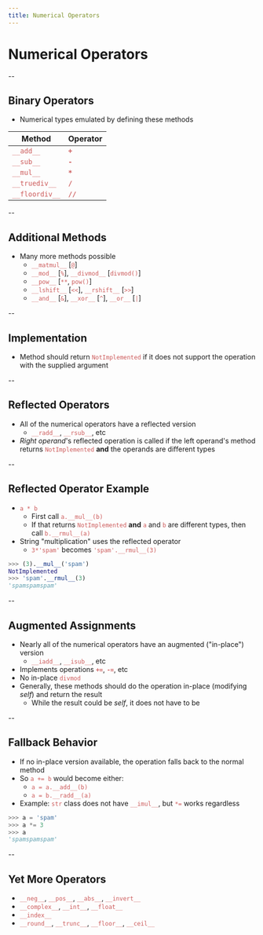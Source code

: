 ```yaml
---
title: Numerical Operators
---
```


# Numerical Operators

--

## Binary Operators
- Numerical types emulated by defining these methods

Method | Operator
--- | ---
<span style="color:indianred">`__add__`</span> | <span style="color:indianred">**`+`**</span>
<span style="color:indianred">`__sub__`</span> | <span style="color:indianred">**`-`**</span>
<span style="color:indianred">`__mul__`</span> | <span style="color:indianred">**`*`**</span>
<span style="color:indianred">`__truediv__`</span> | <span style="color:indianred">**`/`**</span>
<span style="color:indianred">`__floordiv__`</span> | <span style="color:indianred">**`//`**</span>

--

## Additional Methods
- Many more methods possible
  - <span style="color:indianred">`__matmul__`</span> [<span style="color:indianred">`@`</span>]
  - <span style="color:indianred">`__mod__`</span> [<span style="color:indianred">`%`</span>], <span style="color:indianred">`__divmod__`</span> [<span style="color:indianred">`divmod()`</span>]
  - <span style="color:indianred">`__pow__`</span> [<span style="color:indianred">`**`</span>, <span style="color:indianred">`pow()`</span>]
  - <span style="color:indianred">`__lshift__`</span> [<span style="color:indianred">`<<`</span>], <span style="color:indianred">`__rshift__`</span> [<span style="color:indianred">`>>`</span>]
  - <span style="color:indianred">`__and__`</span> [<span style="color:indianred">`&`</span>], <span style="color:indianred">`__xor__`</span> [<span style="color:indianred">`^`</span>], <span style="color:indianred">`__or__`</span> [<span style="color:indianred">`|`</span>]

--

## Implementation
- Method should return <span style="color:indianred">`NotImplemented`</span> if it does not support the operation with the supplied argument

--

## Reflected Operators
- All of the numerical operators have a reflected version
  - <span style="color:indianred">`__radd__`</span>, <span style="color:indianred">`__rsub__`</span>, etc
- _Right operand_'s reflected operation is called if the left operand's method returns <span style="color:indianred">`NotImplemented`</span> **and** the operands are different types

--

## Reflected Operator Example
- <span style="color:indianred">`a * b`</span>
  - First call <span style="color:indianred">`a.__mul__(b)`</span>
  - If that returns <span style="color:indianred">`NotImplemented`</span> **and** <span style="color:indianred">`a`</span> and <span style="color:indianred">`b`</span> are different types, then call <span style="color:indianred">`b.__rmul__(a)`</span>
- String "multiplication" uses the reflected operator
  - <span style="color:indianred">`3*'spam'`</span> becomes <span style="color:indianred">`'spam'.__rmul__(3)`</span>

``` python
>>> (3).__mul__('spam')
NotImplemented
>>> 'spam'.__rmul__(3)
'spamspamspam'
```

--

## Augmented Assignments
- Nearly all of the numerical operators have an augmented ("in-place") version
  - <span style="color:indianred">`__iadd__`</span>, <span style="color:indianred">`__isub__`</span>, etc
- Implements operations <span style="color:indianred">**`+=`**</span>, <span style="color:indianred">**`-=`**</span>, etc
- No in-place <span style="color:indianred">`divmod`</span>
- Generally, these methods should do the operation in-place (modifying _self_) and return the result
  - While the result could be _self_, it does not have to be

--

## Fallback Behavior
- If no in-place version available, the operation falls back to the normal method
- So <span style="color:indianred">`a += b`</span> would become either:
  - <span style="color:indianred">`a = a.__add__(b)`</span>
  - <span style="color:indianred">`a = b.__radd__(a)`</span>
- Example: <span style="color:indianred">`str`</span> class does not have <span style="color:indianred">`__imul__`</span>, but <span style="color:indianred">`*=`</span> works regardless

``` python
>>> a = 'spam'
>>> a *= 3
>>> a
'spamspamspam'
```

--

## Yet More Operators
- <span style="color:indianred">`__neg__`</span>, <span style="color:indianred">`__pos__`</span>, <span style="color:indianred">`__abs__`</span>, <span style="color:indianred">`__invert__`</span>
- <span style="color:indianred">`__complex__`</span>, <span style="color:indianred">`__int__`</span>, <span style="color:indianred">`__float__`</span>
- <span style="color:indianred">`__index__`</span>
- <span style="color:indianred">`__round__`</span>, <span style="color:indianred">`__trunc__`</span>, <span style="color:indianred">`__floor__`</span>, <span style="color:indianred">`__ceil__`</span>